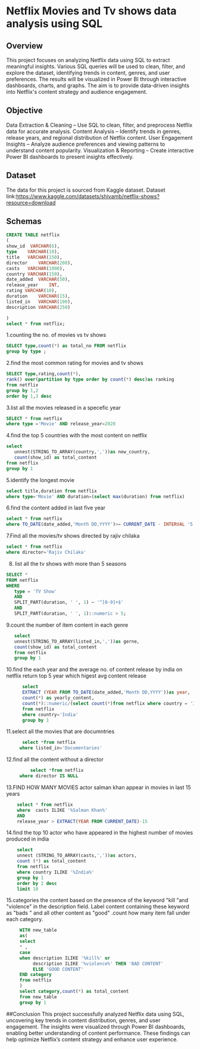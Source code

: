 # Netflix Movies and Tv shows data analysis using SQL 
## Overview
  This project focuses on analyzing Netflix data using SQL to extract meaningful insights. Various SQL queries will be used to clean, filter, and explore the dataset, identifying trends in content, genres, and user preferences. The results will be visualized in Power BI through interactive dashboards, charts, and graphs. The aim is to provide data-driven insights into Netflix's content strategy and audience engagement.

## Objective
Data Extraction & Cleaning – Use SQL to clean, filter, and preprocess Netflix data for accurate analysis.
Content Analysis – Identify trends in genres, release years, and regional distribution of Netflix content.
User Engagement Insights – Analyze audience preferences and viewing patterns to understand content popularity.
Visualization & Reporting – Create interactive Power BI dashboards to present insights effectively.

## Dataset
The data for this project is sourced from Kaggle dataset.
Dataset link:https://www.kaggle.com/datasets/shivamb/netflix-shows?resource=download

## Schemas
```sql
CREATE TABLE netflix
(
show_id  VARCHAR(6),
type	VARCHAR(10),
title	VARCHAR(150),
director	VARCHAR(208),
casts	VARCHAR(1000),
country	VARCHAR(150),
date_added	VARCHAR(50),
release_year	INT,
rating VARCHAR(10),
duration	VARCHAR(15),
listed_in	VARCHAR(100),
description VARCHAR(250)

)
select * from netflix;
```
1.counting the no. of movies vs tv shows
```sql
SELECT type,count(*) as total_no FROM netflix
group by type ;
```

2.find the most common rating for movies and tv shows 
```sql
SELECT type,rating,count(*),
rank() over(partition by type order by count(*) desc)as ranking 
from netflix
group by 1,2
order by 1,3 desc
```

 3.list all the movies released in a specefic year
```sql
SELECT * from netflix 
where type ='Movie' AND release_year=2020
```

4.find the top 5 countries with the most content on netflix
```sql
select                           
   unnest(STRING_TO_ARRAY(country,','))as new_country,
   count(show_id) as total_content
from netflix
group by 1 
```

5.identify the longest movie
```sql
select title,duration from netflix
where type='Movie' AND duration=(select max(duration) from netflix)
```

6.find the content added in last five year
```sql
select * from netflix 
where TO_DATE(date_added,'Month DD,YYYY')>= CURRENT_DATE - INTERVAL '5 years'
```
7.Find all the movies/tv shows directed by rajiv chilaka
```sql
select * from netflix 
where director='Rajiv Chilaka'
```
8. list all the tv shows with more than 5 seasons
 ```sql
SELECT * 
FROM netflix 
WHERE 
    type = 'TV Show' 
    AND 
    SPLIT_PART(duration, ' ', 1) ~ '^[0-9]+$' 
    AND 
    SPLIT_PART(duration, ' ', 1)::numeric > 5;

```
9.count the number of item content in each genre
```sql
   select 
   unnest(STRING_TO_ARRAY(listed_in,','))as gerne,
   count(show_id) as total_content
   from netflix 
   group by 1
```

10.find the each year and the average no. of content release by india on netflix 
      return top 5 year which higest avg content release

```sql
      select
	  EXTRACT (YEAR FROM TO_DATE(date_added,'Month DD,YYYY'))as year,
	  count(*) as yearly_content,
	  count(*)::numeric/(select count(*)from netflix where country = 'India')::numeric *100 as avg_content_per_year
	  from netflix 
	  where country='India'
	  group by 1
```
11.select all the movies that are documntries
```sql
	  select *from netflix
	 where listed_in='Documentaries'
```
12.find all the content without a director
```sql
         select *from netflix
	 where director IS NULL
```
13.FIND HOW MANY MOVIES actor salman khan appear in movies in last 15 years
```sql
	select * from netflix 
	where  casts ILIKE '%Salman Khan%'
	AND 
	release_year > EXTRACT(YEAR FROM CURRENT_DATE)-15
```

14.find the top 10 actor who have appeared in the highest number of movies produced in india
```sql
	select 
	unnest (STRING_TO_ARRAY(casts,','))as actors,
	count (*) as total_content
	from netflix 
	where country ILIKE '%India%'
	group by 1
	order by 2 desc
	limit 10
```
15.categories the content based on the presence of the keyword "kill "and "violence" in the description field.
	Label content containing these keyword as "bads " and all other content as "good" .count how many item fall under each category.
```sql
	 WITH new_table 
	 as(
	 select 
	 * ,
	 case 
	 when description ILIKE '%kill%' or
	      description ILIKE '%violence%' THEN 'BAD CONTENT'
		  ELSE 'GOOD CONTENT'
	 END category 
	 from netflix
	 )
	 select category,count(*) as total_content
	 from new_table 
	 group by 1
```

##Conclusion
This project successfully analyzed Netflix data using SQL, uncovering key trends in content distribution, genres, and user engagement. The insights were visualized through Power BI dashboards, enabling better understanding of content performance. These findings can help optimize Netflix’s content strategy and enhance user experience.
